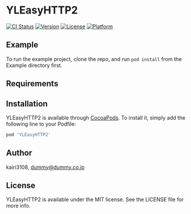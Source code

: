 # YLEasyHTTP2

[![CI Status](https://img.shields.io/travis/kairi3108/YLEasyHTTP2.svg?style=flat)](https://travis-ci.org/kairi3108/YLEasyHTTP2)
[![Version](https://img.shields.io/cocoapods/v/YLEasyHTTP2.svg?style=flat)](https://cocoapods.org/pods/YLEasyHTTP2)
[![License](https://img.shields.io/cocoapods/l/YLEasyHTTP2.svg?style=flat)](https://cocoapods.org/pods/YLEasyHTTP2)
[![Platform](https://img.shields.io/cocoapods/p/YLEasyHTTP2.svg?style=flat)](https://cocoapods.org/pods/YLEasyHTTP2)

## Example

To run the example project, clone the repo, and run `pod install` from the Example directory first.

## Requirements

## Installation

YLEasyHTTP2 is available through [CocoaPods](https://cocoapods.org). To install
it, simply add the following line to your Podfile:

```ruby
pod 'YLEasyHTTP2'
```

## Author

kairi3108, dummy@dummy.co.jp

## License

YLEasyHTTP2 is available under the MIT license. See the LICENSE file for more info.
